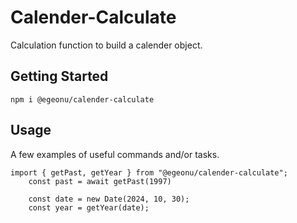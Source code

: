 # Calender-Calculate

Calculation function to build a calender object.

## Getting Started

`npm i @egeonu/calender-calculate`

## Usage

A few examples of useful commands and/or tasks.

```
import { getPast, getYear } from "@egeonu/calender-calculate";
    const past = await getPast(1997)

    const date = new Date(2024, 10, 30);
    const year = getYear(date);
```
